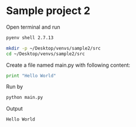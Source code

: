 # Sample project 2

Open terminal and run

```bash
pyenv shell 2.7.13

mkdir -p ~/Desktop/venvs/sample2/src
cd ~/Desktop/venvs/sample2/src
```

Create a file named main.py with following content:

```py
print "Hello World"
```

Run by

```bash
python main.py
```

Output

```
Hello World
```
